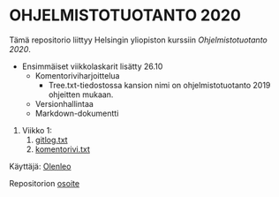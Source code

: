 # OHJELMISTOTUOTANTO 2020

Tämä repositorio liittyy Helsingin yliopiston kurssiin *Ohjelmistotuotanto 2020*.

* Ensimmäiset viikkolaskarit lisätty 26.10
	* Komentoriviharjoittelua
		* Tree.txt-tiedostossa kansion nimi on ohjelmistotuotanto 2019 ohjeitten mukaan.
	* Versionhallintaa
	* Markdown-dokumentti

1. Viikko 1: 
	1. [gitlog.txt](https://github.com/olenleo/ot-harjoitustyo/blob/master/laskarit/viikko1/gitlog.txt)
	1. [komentorivi.txt](https://github.com/olenleo/ot-harjoitustyo/blob/master/laskarit/viikko1/komentorivi.txt)

Käyttäjä: [Olenleo](https://github.com/olenleo)

Repositorion [osoite](https://github.com/olenleo/ot-harjoitustyo)
